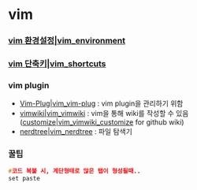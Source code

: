 # vim

### [vim 환경설정|vim_environment](vim-환경설정|vim_environment.html)

### [vim 단축키|vim_shortcuts](vim-단축키|vim_shortcuts.html)

### vim plugin
- [Vim-Plug|vim_vim-plug](vim-plug|vim_vim-plug.html) : vim plugin을 관리하기 위함
- [vimwiki|vim_vimwiki](vimwiki|vim_vimwiki.html) : vim을 통해 wiki를 작성할 수 있음  
  ([customize|vim_vimwiki_customize](customize|vim_vimwiki_customize.html) for github wiki)
- [nerdtree|vim_nerdtree](nerdtree|vim_nerdtree.html) : 파일 탐색기


### 꿀팁 
```C
#코드 복붙 시, 계단형태로 많은 탭이 형성될때.. 
set paste
```


